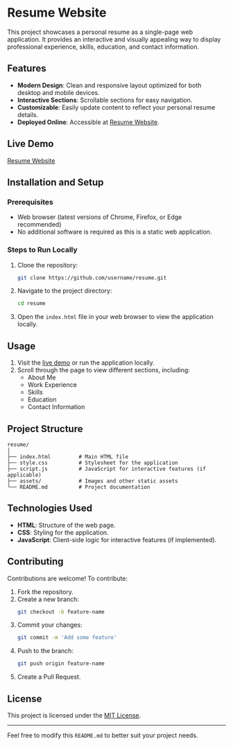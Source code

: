 # Resume Website

This project showcases a personal resume as a single-page web application. It provides an interactive and visually appealing way to display professional experience, skills, education, and contact information.

## Features
- **Modern Design**: Clean and responsive layout optimized for both desktop and mobile devices.
- **Interactive Sections**: Scrollable sections for easy navigation.
- **Customizable**: Easily update content to reflect your personal resume details.
- **Deployed Online**: Accessible at [Resume Website](https://diptamandebnath.github.io/resume/).

## Live Demo
[Resume Website](https://diptamandebnath.github.io/resume/)

## Installation and Setup

### Prerequisites
- Web browser (latest versions of Chrome, Firefox, or Edge recommended)
- No additional software is required as this is a static web application.

### Steps to Run Locally
1. Clone the repository:
   ```bash
   git clone https://github.com/username/resume.git
   ```
2. Navigate to the project directory:
   ```bash
   cd resume
   ```
3. Open the `index.html` file in your web browser to view the application locally.

## Usage
1. Visit the [live demo](https://diptamandebnath.github.io/resume/) or run the application locally.
2. Scroll through the page to view different sections, including:
   - About Me
   - Work Experience
   - Skills
   - Education
   - Contact Information

## Project Structure
```
resume/
│
├── index.html         # Main HTML file
├── style.css          # Stylesheet for the application
├── script.js          # JavaScript for interactive features (if applicable)
├── assets/            # Images and other static assets
└── README.md          # Project documentation
```

## Technologies Used
- **HTML**: Structure of the web page.
- **CSS**: Styling for the application.
- **JavaScript**: Client-side logic for interactive features (if implemented).

## Contributing
Contributions are welcome! To contribute:
1. Fork the repository.
2. Create a new branch:
   ```bash
   git checkout -b feature-name
   ```
3. Commit your changes:
   ```bash
   git commit -m 'Add some feature'
   ```
4. Push to the branch:
   ```bash
   git push origin feature-name
   ```
5. Create a Pull Request.

## License
This project is licensed under the [MIT License](LICENSE).

---

Feel free to modify this `README.md` to better suit your project needs.
